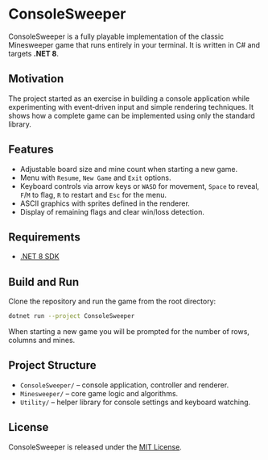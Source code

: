 # ConsoleSweeper

ConsoleSweeper is a fully playable implementation of the classic Minesweeper game that runs entirely in your terminal. It is written in C# and targets **.NET 8**.

## Motivation

The project started as an exercise in building a console application while experimenting with event‑driven input and simple rendering techniques. It shows how a complete game can be implemented using only the standard library.

## Features

- Adjustable board size and mine count when starting a new game.
- Menu with `Resume`, `New Game` and `Exit` options.
- Keyboard controls via arrow keys or `WASD` for movement, `Space` to reveal, `F`/`M` to flag, `R` to restart and `Esc` for the menu.
- ASCII graphics with sprites defined in the renderer.
- Display of remaining flags and clear win/loss detection.

## Requirements

- [.NET 8 SDK](https://dotnet.microsoft.com/)

## Build and Run

Clone the repository and run the game from the root directory:

```bash
dotnet run --project ConsoleSweeper
```

When starting a new game you will be prompted for the number of rows, columns and mines.

## Project Structure

- `ConsoleSweeper/` – console application, controller and renderer.
- `Minesweeper/` – core game logic and algorithms.
- `Utility/` – helper library for console settings and keyboard watching.

## License

ConsoleSweeper is released under the [MIT License](LICENSE).
